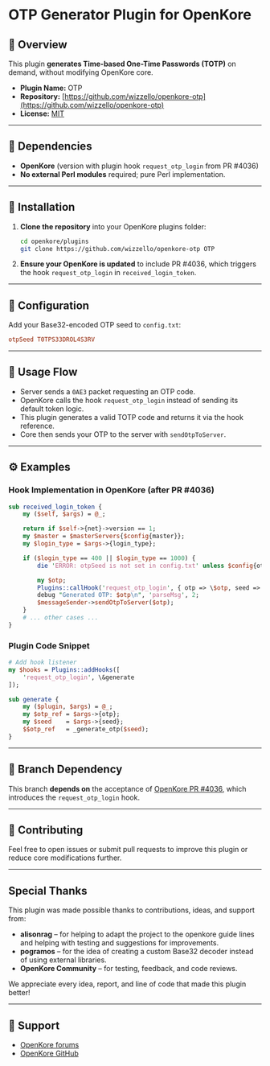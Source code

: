 # OTP Generator Plugin for OpenKore

## 🎯 Overview

This plugin **generates Time-based One-Time Passwords (TOTP)** on demand, without modifying OpenKore core.

* **Plugin Name:** OTP
* **Repository:** [https://github.com/wizzello/openkore-otp](https://github.com/wizzello/openkore-otp)
* **License:** [MIT](LICENSE)

---

## 🔗 Dependencies

* **OpenKore** (version with plugin hook `request_otp_login` from PR #4036)
* **No external Perl modules** required; pure Perl implementation.

---

## 🚀 Installation

1. **Clone the repository** into your OpenKore plugins folder:

   ```bash
   cd openkore/plugins
   git clone https://github.com/wizzello/openkore-otp OTP
   ```

2. **Ensure your OpenKore is updated** to include PR #4036, which triggers the hook `request_otp_login` in `received_login_token`.

---

## 🔧 Configuration

Add your Base32-encoded OTP seed to `config.txt`:

```ini
otpSeed T0TPS33DROL4S3RV
```

---

## 🔑 Usage Flow

* Server sends a `0AE3` packet requesting an OTP code.
* OpenKore calls the hook `request_otp_login` instead of sending its default token logic.
* This plugin generates a valid TOTP code and returns it via the hook reference.
* Core then sends your OTP to the server with `sendOtpToServer`.

---

## ⚙️ Examples

### Hook Implementation in OpenKore (after PR #4036)

```perl
sub received_login_token {
    my ($self, $args) = @_;

    return if $self->{net}->version == 1;
    my $master = $masterServers{$config{master}};
    my $login_type = $args->{login_type};

    if ($login_type == 400 || $login_type == 1000) {
        die 'ERROR: otpSeed is not set in config.txt' unless $config{otpSeed};

        my $otp;
        Plugins::callHook('request_otp_login', { otp => \$otp, seed => $config{otpSeed} });
        debug "Generated OTP: $otp\n", 'parseMsg', 2;
        $messageSender->sendOtpToServer($otp);
    }
    # ... other cases ...
}
```

### Plugin Code Snippet

```perl
# Add hook listener
my $hooks = Plugins::addHooks([
    'request_otp_login', \&generate
]);

sub generate {
    my ($plugin, $args) = @_;
    my $otp_ref = $args->{otp};
    my $seed    = $args->{seed};
    $$otp_ref   = _generate_otp($seed);
}
```

---

## 🔄 Branch Dependency

This branch **depends on** the acceptance of [OpenKore PR #4036](https://github.com/OpenKore/openkore/pull/4036), which introduces the `request_otp_login` hook.

---

## 🤝 Contributing

Feel free to open issues or submit pull requests to improve this plugin or reduce core modifications further.

---

## Special Thanks

This plugin was made possible thanks to contributions, ideas, and support from:

* **alisonrag** – for helping to adapt the project to the openkore guide lines and helping with testing and suggestions for improvements.
* **pogramos** – for the idea of creating a custom Base32 decoder instead of using external libraries.
* **OpenKore Community** – for testing, feedback, and code reviews.

We appreciate every idea, report, and line of code that made this plugin better!

---

## 💬 Support

* [OpenKore forums](https://forums.openkore.com/)
* [OpenKore GitHub](https://github.com/OpenKore/openkore)
